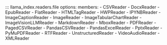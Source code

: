 ::: llama_index.readers.file
    options:
      members:
        - CSVReader
        - DocxReader
        - EpubReader
        - FlatReader
        - HTMLTagReader
        - HWPReader
        - IPYNBReader
        - ImageCaptionReader
        - ImageReader
        - ImageTabularChartReader
        - ImageVisionLLMReader
        - MarkdownReader
        - MboxReader
        - PDFReader
        - PagedCSVReader
        - PandasCSVReader
        - PandasExcelReader
        - PptxReader
        - PyMuPDFReader
        - RTFReader
        - UnstructuredReader
        - VideoAudioReader
        - XMLReader
